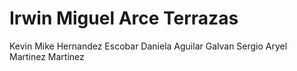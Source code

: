 # Irwin Miguel Arce Terrazas 
﻿Kevin Mike Hernandez Escobar
Daniela Aguilar Galvan 
Sergio Aryel Martinez Martinez
